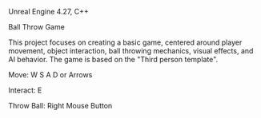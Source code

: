 Unreal Engine 4.27, C++




Ball Throw Game

This project focuses on creating a basic game, centered around player movement, object interaction, ball throwing mechanics, visual effects, and AI behavior. The game is based on the "Third person template".


Move: W S A D or Arrows

Interact: E

Throw Ball: Right Mouse Button